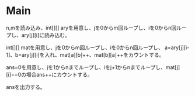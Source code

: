 # Main
n,mを読み込み、int[][] aryを用意し、jを0からm回ループし、iを0からn回ループし、ary[j][i]に読み込む。

int[][] matを用意し、jを0からm回ループし、iを0からn回ループし、
a=ary[j][i-1]、b=ary[j][i]を入れ、mat[a][b]++、mat[b][a]++をカウントする。

ans=0を用意し、jを1からnまでループし、iをj+1からnまでループし、mat[j][i]==0の場合ans++にカウントする。

ansを出力する。
